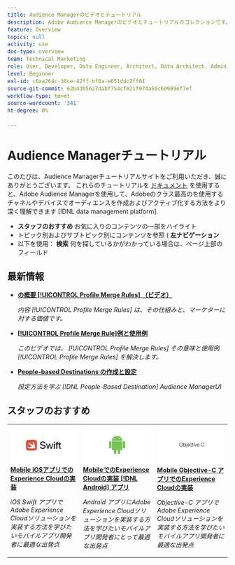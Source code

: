 ```yaml
---
title: Audience Managerのビデオとチュートリアル
description: Adobe Audience Managerのビデオとチュートリアルのコレクションです。
feature: Overview
topics: null
activity: use
doc-type: overview
team: Technical Marketing
role: User, Developer, Data Engineer, Architect, Data Architect, Admin, Leader
level: Beginner
exl-id: c6aa264c-30ce-42ff-bf8a-e651ddc2ff01
source-git-commit: 62b43b5627dabf754cf821f974a56c60989ef7ef
workflow-type: tm+mt
source-wordcount: '341'
ht-degree: 0%

---
```


# Audience Managerチュートリアル

このたびは、Audience Managerチュートリアルサイトをご利用いただき、誠にありがとうございます。 これらのチュートリアルを [ドキュメント](https://experienceleague.adobe.com/docs/audience-manager/user-guide/aam-home.html) を使用すると、Adobe Audience Managerを使用して、Adobeのクラス最高のを使用するチャネルやデバイスでオーディエンスを作成およびアクティブ化する方法をより深く理解できます [!DNL data management platform].

* **スタッフのおすすめ** お気に入りのコンテンツの一部をハイライト
* トピック別およびサブトピック別にコンテンツを参照 ( **左ナビゲーション**
* 以下を使用： **検索** 何を探しているかがわかっている場合は、ページ上部のフィールド

## 最新情報

* **[の概要 [!UICONTROL Profile Merge Rules] （ビデオ）](build-and-manage-audiences/profile-merge/overview-of-profile-merge-rules.md)**

   *内容 [!UICONTROL Profile Merge Rules] は、その仕組みと、マーケターに対する価値です。*

* **[[!UICONTROL Profile Merge Rule]例と使用例](build-and-manage-audiences/profile-merge/profile-merge-rule-examples-and-use-cases.md)**

   *このビデオでは、 [!UICONTROL Profile Merge Rules] その意味と使用例 [!UICONTROL Profile Merge Rules] を解決します。*

* **[People-based Destinations の作成と設定](data-activation/people-based-destinations/create-and-configure-people-based-destinations.md)**

   *設定方法を学ぶ [!DNL People-Based Destination] Audience ManagerUI*

## スタッフのおすすめ

<table>
<tr>
  <td>
    <a href="https://experienceleague.adobe.com/docs/launch-learn/implementing-in-mobile-ios-swift-apps-with-launch/index.html?lang=en">
      <img alt="「Mobile iOS Swift Applications でのExperience Cloudの実装」チュートリアルのサムネール画像" src="assets/thumb_swift.png" />
    </a>
    <div>
      <a href="https://experienceleague.adobe.com/docs/launch-learn/implementing-in-mobile-ios-swift-apps-with-launch/index.html?lang=en">
    <strong>Mobile iOSアプリでのExperience Cloudの実装</strong>
    </a>
    </div>
    <p>
    <em>iOS Swift アプリでAdobe Experience Cloudソリューションを実装する方法を学びたいモバイルアプリ開発者に最適な出発点</em>
    <p>
  </td>
  <td>
    <a href="https://experienceleague.adobe.com/docs/launch-learn/implementing-in-mobile-android-apps-with-launch/index.html?lang=en">
      <img alt="「Mobile Android アプリケーションでのExperience Cloudの実装」チュートリアルのサムネール画像" src="assets/thumb_android.png" />
    </a>
    <div>
      <a href="https://experienceleague.adobe.com/docs/launch-learn/implementing-in-mobile-android-apps-with-launch/index.html?lang=en">
    <strong>MobileでのExperience Cloudの実装 [!DNL Android] アプリ</strong>
    </a>
    </div>
    <p>
    <em>Android アプリにAdobe Experience Cloudソリューションを実装する方法を学びたいモバイルアプリ開発者にとって最適な出発点</em>
    <p>
  </td>
  <td>
    <a href="https://experienceleague.adobe.com/docs/launch-learn/implementing-in-mobile-ios-objective-c-apps-with-launch/index.html?lang=en">
      <img alt="「Mobile Objective-C アプリケーションでのExperience Cloudの実装」チュートリアルのサムネール画像" src="assets/thumb_objective_c.png" />
    </a>
    <div>
      <a href="https://experienceleague.adobe.com/docs/launch-learn/implementing-in-mobile-ios-objective-c-apps-with-launch/index.html?lang=en">
    <strong>Mobile Objective-C アプリでのExperience Cloudの実装</strong>
    </a>
    </div>
    <p>
    <em>Objective-C アプリでAdobe Experience Cloudソリューションを実装する方法を学びたいモバイルアプリ開発者に最適な出発点</em>
    <p>
  </td>
</tr>
</table>
